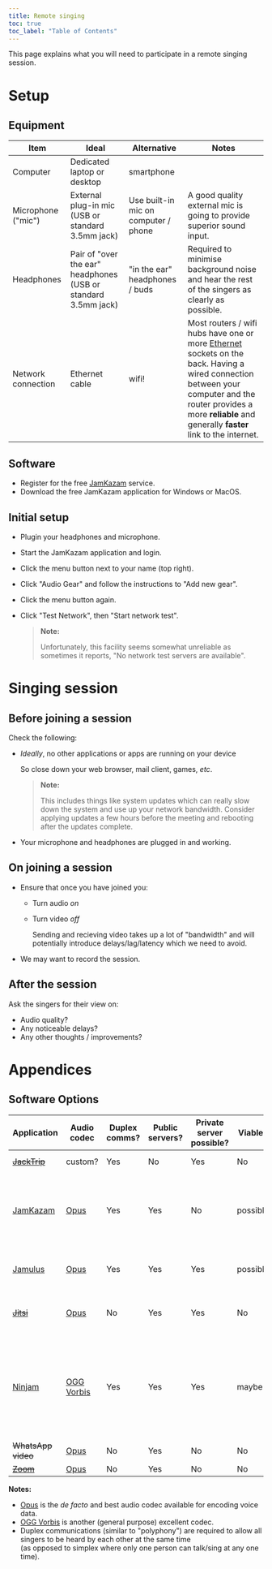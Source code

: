 ```yaml
---
title: Remote singing
toc: true
toc_label: "Table of Contents"
---
```


This page explains what you will need to participate in a remote singing
session.

# Setup

## Equipment

| Item | Ideal | Alternative | Notes |
|-|-|-|-|
| Computer | Dedicated laptop or desktop | smartphone | |
| Microphone ("mic") | External plug-in mic<br/>(USB or standard 3.5mm jack) | Use built-in mic on computer / phone | A good quality external mic is going to provide superior sound input. |
| Headphones | Pair of "over the ear" headphones<br/>(USB or standard 3.5mm jack) |  "in the ear" headphones / buds | Required to minimise background noise and hear the rest of the singers as clearly as possible. |
| Network connection | Ethernet cable | wifi! | Most routers / wifi hubs have one or more [Ethernet][ethernet] sockets on the back. Having a wired connection between your computer and the router provides a more **reliable** and generally **faster** link to the internet. |


## Software

- Register for the free [JamKazam][jamkazam] service.
- Download the free JamKazam application for Windows or MacOS.

## Initial setup

- Plugin your headphones and microphone.
- Start the JamKazam application and login.
- Click the menu button next to your name (top right).
- Click "Audio Gear" and follow the instructions to "Add new gear".
- Click the menu button again.
- Click "Test Network", then "Start network test".

  > **Note:**
  >
  > Unfortunately, this facility seems somewhat unreliable as sometimes it
  > reports, "No network test servers are available".

# Singing session

## Before joining a session

Check the following:

- *Ideally*, no other applications or apps are running on your device

  So close down your web browser, mail client, games, *etc*.

  > **Note:**
  >
  > This includes things like system updates which can really slow down the
  > system and use up your network bandwidth. Consider applying updates a few
  > hours before the meeting and rebooting after the updates complete.

- Your microphone and headphones are plugged in and working.

## On joining a session

- Ensure that once you have joined you:

  - Turn audio *on*

  - Turn video *off*

    Sending and recieving video takes up a lot of "bandwidth" and will
    potentially introduce delays/lag/latency which we need to avoid.

- We may want to record the session.

## After the session

Ask the singers for their view on:

- Audio quality?
- Any noticeable delays?
- Any other thoughts / improvements?

# Appendices

## Software Options

| Application | Audio codec | Duplex comms? | Public servers? | Private server possible? | Viable? | Notes |
|-|-|-|-|-|-|-|
| ~~[JackTrip][jacktrip]~~ | custom? | Yes | No | Yes | No | Setup too complex for most. |
| [JamKazam][jamkazam] | [Opus][opus] | Yes | Yes | No | possible | Free service, but unknown how reliable it is.<br/><br/>[Servers currently very busy / overloaded][jamkazam-overloaded]. |
| [Jamulus](http://llcon.sourceforge.net) | [Opus][opus] | Yes | Yes | Yes | possible | Would require us to run our own dedicated private server. |
| ~~[Jitsi](https://meet.jit.si)~~ | [Opus][opus] | No | Yes | Yes | No | No sign up or account required - just create/join a session! |
| [Ninjam](https://www.cockos.com/ninjam) | [OGG Vorbis][vorbis] | Yes | Yes | Yes | maybe | **Warning:** Public servers appear to auto-upload **all** recordings to https://archive.org!<br/><br/>We could run it on a dedicated private server though. |
| ~~WhatsApp video~~ | [Opus][opus] | No | Yes | No | No |
| ~~[Zoom][zoom]~~ | [Opus][opus] | No | Yes | No | No | |

**Notes:**

- [Opus][opus] is the *de facto* and best audio codec available for encoding voice data.
- [OGG Vorbis][vorbis] is another (general purpose) excellent codec.
- Duplex communications (similar to "polyphony") are required to allow all singers to be heard by each other at the same time<br/>
  (as opposed to simplex where only one person can talk/sing at any one time).

[ethernet]: https://en.wikipedia.org/wiki/Ethernet
[jacktrip]: https://github.com/jacktrip/jacktrip
[jamkazam]: https://www.jamkazam.com
[jamkazam-overloaded]: https://sourceforge.net/p/llcon/discussion/533517/thread/ebb54e1b8f/?limit=25
[opus]: https://en.wikipedia.org/wiki/Opus_(audio_format)
[vorbis]: https://en.wikipedia.org/wiki/Vorbis
[zoom]: https://zoom.us
